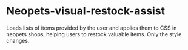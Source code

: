 # Neopets-visual-restock-assist
Loads lists of items provided by the user and applies them to CSS in neopets shops, helping users to restock valuable items. Only the style changes.
